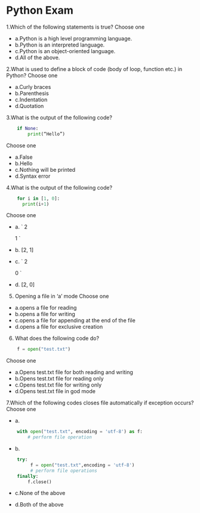 # Python Exam

1.Which of the following statements is true?
Choose one
* a.Python is a high level programming language.
* b.Python is an interpreted language.
* c.Python is an object-oriented language.
* d.All of the above.

2.What is used to define a block of code (body of loop, function etc.) in Python?
Choose one
* a.Curly braces
* b.Parenthesis
* c.Indentation
* d.Quotation

3.What is the output of the following code?
```py
    if None:
        print(“Hello”)
```
Choose one
* a.False
* b.Hello
* c.Nothing will be printed
* d.Syntax error

4.What is the output of the following code?
```py
    for i in [1, 0]:
      print(i+1)
```
Choose one
* a. `
    2

    1
    `

* b. [2, 1]
	
* c. `
    2

    0
    `
* d. [2, 0]

5. Opening a file in ‘a’ mode
Choose one
* a.opens a file for reading
* b.opens a file for writing
* c.opens a file for appending at the end of the file
* d.opens a file for exclusive creation

6. What does the following code do?
```py
    f = open("test.txt")
```
Choose one
* a.Opens test.txt file for both reading and writing
* b.Opens test.txt file for reading only
* c.Opens test.txt file for writing only
* d.Opens test.txt file in god mode


7.Which of the following codes closes file automatically if exception occurs?
Choose one
* a.
```py
    with open("test.txt", encoding = 'utf-8') as f:
        # perform file operation
```
* b.
```py
    try:
         f = open("test.txt",encoding = 'utf-8')
         # perform file operations
    finally:
        f.close()
```

* c.None of the above
	

* d.Both of the above


